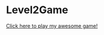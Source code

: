 # Level2Game

<a href="https://github.com/gabrielsong9674/Level2Game/blob/master/GraceLevel2Game.jar?raw=true">Click here to play my awesome game!</a>

